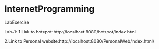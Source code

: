 # InternetProgramming
LabExercise


Lab-1:
1.Link to hotspot: http://localhost:8080/hotspot/index.html


2.Link to Personal website:http://localhost:8080/PersonalWeb/index.html/
